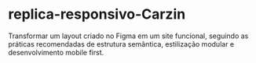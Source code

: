 # replica-responsivo-Carzin
Transformar um layout criado no Figma em um site funcional, seguindo as práticas recomendadas de estrutura semântica, estilização modular e desenvolvimento mobile first.
